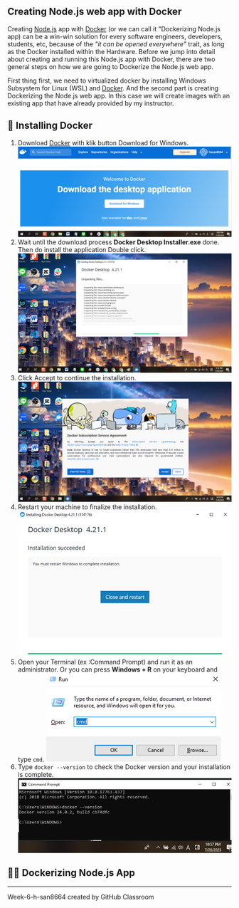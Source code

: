 ## Creating Node.js web app with Docker

Creating [Node.js](https://nodejs.org/en) app with [Docker](https://www.docker.com/) (or we can call it "Dockerizing Node.js app) can be a win-win solution for every software engineers, developers, students, etc, because of the _"it can be opened everywhere"_ trait, as long as the Docker installed within the Hardware. Before we jump into detail about creating and running this Node.js app with Docker, there are two general steps on how we are going to Dockerize the Node.js web app. 

First thing first, we need to virtualized docker by installing Windows Subsystem for Linux (WSL) and [Docker](https://www.docker.com/). And the second part is creating Dockerizing the Node.js web app. In this case we will create images with an existing app that have already provided by my instructor.

## 🐳 Installing Docker 
1. Download [Docker](https://https://www.docker.com/) with klik button Download for Windows.
   ![download docker](img/dasboard-docker.PNG)
2. Wait until the download process  __Docker Desktop Installer.exe__ done. Then do install the application Double click.
   ![proses install](img/proses-install.PNG)
3. Click Accept to continue the installation.
   ![done install](img/done-install.PNG)
4. Restart your machine to finalize the installation.
   ![docker_install_success](img/install-done.PNG)
5. Open your Terminal (ex :Command Prompt) and run it as an administrator. Or you can press __Windows + R__ on your keyboard and type `cmd`.
   ![Commad Prompt](img/cmd.PNG)
6. Type `docker --version` to check the Docker version and your installation is complete.
   ![cek_docker_version](img/cek-docker-version.PNG)

## 👨‍💻 Dockerizing Node.js App

***
Week-6-h-san8664 created by GitHub Classroom
